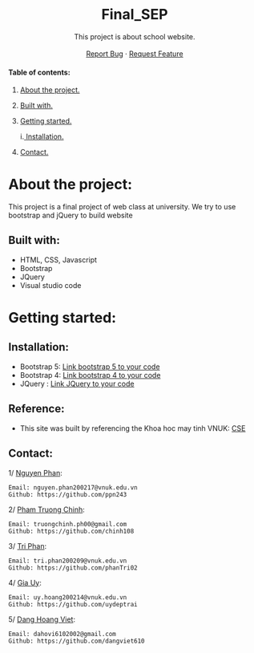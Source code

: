<!-- PROJECT LOGO -->
<br />
<p align="center">

  <h1 align="center">Final_SEP</h1>
  
   <p align="center">
    This project is about school website.
    <br />
    <br />
    <a href="https://github.com/ppn243/Final_SEP/issues">Report Bug</a>
    ·
    <a href="https://github.com/ppn243/Final_SEP/issues">Request Feature</a>
    
 </p>
 
 #### Table of contents:
1. [ About the project. ](#pro)
2. [ Built with. ](#tech)
3. [ Getting started. ](#get)

    i.[ Installation. ](#desc) 
   
4. [ Contact. ](#con)
# About the project:
This project is a final project of web class at university. We try to use bootstrap and jQuery to build website

<a name="tech"></a>
## Built with: 


-  HTML, CSS, Javascript
-  Bootstrap
-  JQuery
-  Visual studio code


<a name="get"></a>
# Getting started:

<a name="desc"></a>
## Installation:
- Bootstrap 5: [Link bootstrap 5 to your code](https://getbootstrap.com/docs/5.2/getting-started/introduction/)
- Bootstrap 4: [Link bootstrap 4 to your code](https://getbootstrap.com/docs/4.0/getting-started/introduction/)
- JQuery     : [Link JQuery to your code](https://jquery.com/download/)
  
<a name="con"></a>  

## Reference:
- This site was built by referencing the Khoa hoc may tinh VNUK: [CSE](https://vnuk.edu.vn/khoa-hoc-va-ki-thuat-may-tinh/)
## Contact:
1/ <a href="https://github.com/ppn243" target="_blank">Nguyen Phan</a>:
```
Email: nguyen.phan200217@vnuk.edu.vn
Github: https://github.com/ppn243
```

2/ <a href="https://github.com/chinh108" target="_blank">Pham Truong Chinh</a>:
```
Email: truongchinh.ph00@gmail.com
Github: https://github.com/chinh108
```

3/ <a href="https://github.com/phanTri02" target="_blank">Tri Phan</a>:
```
Email: tri.phan200209@vnuk.edu.vn
Github: https://github.com/phanTri02
```

4/ <a href="https://github.com/uydeptrai" target="_blank">Gia Uy</a>:
```
Email: uy.hoang200214@vnuk.edu.vn
Github: https://github.com/uydeptrai
```

5/ <a href="https://github.com/dangviet610" target="_blank">Dang Hoang Viet</a>:
```
Email: dahovi6102002@gmail.com
Github: https://github.com/dangviet610
```
